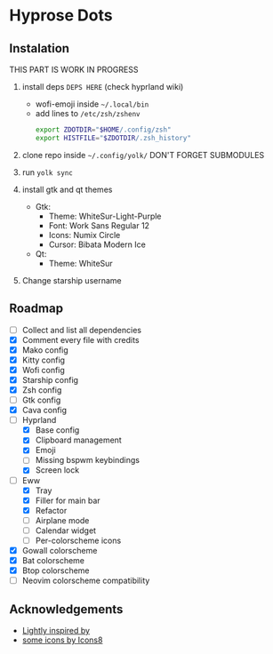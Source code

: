 # Hyprose Dots

## Instalation

THIS PART IS WORK IN PROGRESS

1. install deps `DEPS HERE` (check hyprland wiki)
    - wofi-emoji inside `~/.local/bin`
    - add lines to `/etc/zsh/zshenv`
        ```sh
        export ZDOTDIR="$HOME/.config/zsh"
        export HISTFILE="$ZDOTDIR/.zsh_history"
        ```

2. clone repo inside `~/.config/yolk/` DON'T FORGET SUBMODULES

3. run `yolk sync`

4. install gtk and qt themes
    - Gtk:
        - Theme: WhiteSur-Light-Purple
        - Font: Work Sans Regular 12
        - Icons: Numix Circle
        - Cursor: Bibata Modern Ice
    - Qt:
        - Theme: WhiteSur

5. Change starship username

## Roadmap

- [ ] Collect and list all dependencies
- [x] Comment every file with credits
- [x] Mako config
- [x] Kitty config
- [x] Wofi config
- [x] Starship config
- [x] Zsh config
- [ ] Gtk config
- [x] Cava config
- [ ] Hyprland
    - [x] Base config
    - [x] Clipboard management
    - [x] Emoji
    - [ ] Missing bspwm keybindings
    - [x] Screen lock
- [ ] Eww
    - [X] Tray
    - [x] Filler for main bar
    - [x] Refactor
    - [ ] Airplane mode
    - [ ] Calendar widget
    - [ ] Per-colorscheme icons
- [x] Gowall colorscheme
- [X] Bat colorscheme
- [X] Btop colorscheme
- [ ] Neovim colorscheme compatibility

## Acknowledgements

- [Lightly inspired by](https://github.com/gh0stzk/dotfiles)
- [some icons by Icons8](https://icons8.com)
